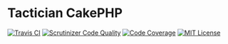 # Tactician CakePHP

[![Travis CI](https://api.travis-ci.org/renan/tactician-cakephp.svg?branch=master)](https://travis-ci.org/renan/tactician-cakephp)
[![Scrutinizer Code Quality](https://scrutinizer-ci.com/g/renan/tactician-cakephp/badges/quality-score.png?b=master)](https://scrutinizer-ci.com/g/renan/tactician-cakephp/?branch=master)
[![Code Coverage](https://scrutinizer-ci.com/g/renan/tactician-cakephp/badges/coverage.png?b=master)](https://scrutinizer-ci.com/g/renan/tactician-cakephp/?branch=master)
[![MIT License](https://img.shields.io/badge/license-MIT-brightgreen.svg)](https://github.com/renan/tactician-cakephp/blob/master/LICENSE)
